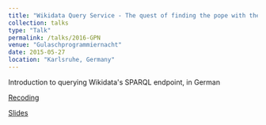 ```yaml
---
title: "Wikidata Query Service - The quest of finding the pope with the most children (German)"
collection: talks
type: "Talk"
permalink: /talks/2016-GPN
venue: "Gulaschprogrammiernacht"
date: 2015-05-27
location: "Karlsruhe, Germany"
---
```


Introduction to querying Wikidata's SPARQL endpoint, in German

[Recoding](https://media.ccc.de/v/gpn16-7616-wikidata_query_service)

[Slides](https://commons.wikimedia.org/wiki/File:GPN16_-_Wikidata%27s_Query_Service.pdf)
